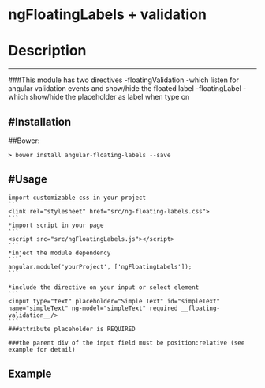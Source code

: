 ngFloatingLabels + validation
======================


# Description
---------
###This module has two directives
-floatingValidation
  -which listen for angular validation events and show/hide the floated label
-floatingLabel
  -which show/hide the placeholder as label when type on


#Installation
---------
##Bower:

    > bower install angular-floating-labels --save


#Usage
---------
    import customizable css in your project
    ```
    <link rel="stylesheet" href="src/ng-floating-labels.css">
    ```
    *import script in your page 
    ```
    <script src="src/ngFloatingLabels.js"></script>
    ```
    *inject the module dependency
    ```
    angular.module('yourProject', ['ngFloatingLabels']);
    ```
    
    *include the directive on your input or select element
    ```
    <input type="text" placeholder="Simple Text" id="simpleText" name="simpleText" ng-model="simpleText" required __floating-validation__/>
    ```
    ###attribute placeholder is REQUIRED

    ###the parent div of the input field must be position:relative (see example for detail)

Example
---------
